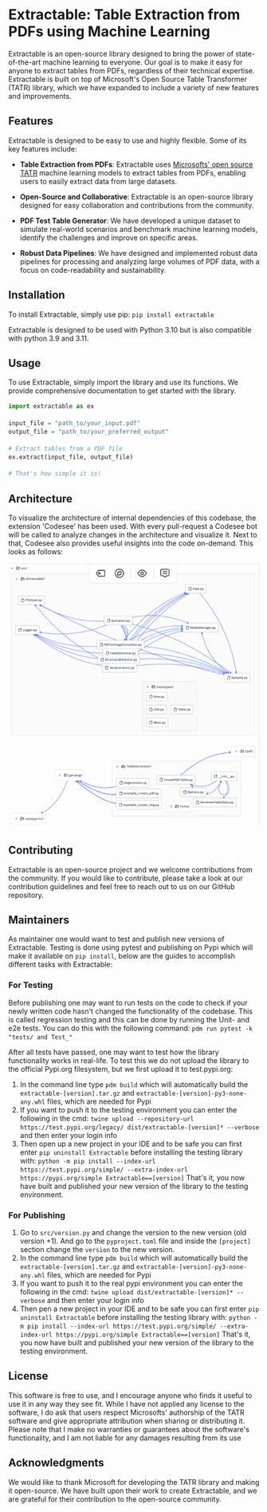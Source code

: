 # Extractable: Table Extraction from PDFs using Machine Learning

Extractable is an open-source library designed to bring the power of state-of-the-art machine learning to everyone. Our goal is to make it easy for anyone to extract tables from PDFs, regardless of their technical expertise. Extractable is built on top of Microsoft's Open Source Table Transformer (TATR) library, which we have expanded to include a variety of new features and improvements.

## Features

Extractable is designed to be easy to use and highly flexible. Some of its key features include:

- **Table Extraction from PDFs**: Extractable uses [Microsofts' open source TATR](https://github.com/microsoft/table-transformer) machine learning models to extract tables from PDFs, enabling users to easily extract data from large datasets.

- **Open-Source and Collaborative**: Extractable is an open-source library designed for easy collaboration and contributions from the community.

- **PDF Test Table Generator**: We have developed a unique dataset to simulate real-world scenarios and benchmark machine learning models, identify the challenges and improve on specific areas. 

- **Robust Data Pipelines**: We have designed and implemented robust data pipelines for processing and analyzing large volumes of PDF data, with a focus on code-readability and sustainability.

## Installation

To install Extractable, simply use pip:
```pip install extractable```

Extractable is designed to be used with Python 3.10 but is also compatible with python 3.9 and 3.11.

## Usage

To use Extractable, simply import the library and use its functions. We provide comprehensive documentation to get started with the library.

```python
import extractable as ex

input_file = "path_to/your_input.pdf"
output_file = "path_to/your_preferred_output"

# Extract tables from a PDF file
ex.extract(input_file, output_file)

# That's how simple it is!
```

## Architecture
To visualize the architecture of internal dependencies of this codebase, the extension 'Codesee' has been used. 
With every pull-request a Codesee bot will be called to analyze changes in the architecture and visualize it. Next to that, Codesee also provides useful insights into the code on-demand. This looks as follows:

![Code and dependency Architecture of the codebase](Extractable_Architecture_3_11_2023.png)

## Contributing
Extractable is an open-source project and we welcome contributions from the community. If you would like to contribute, please take a look at our contribution guidelines and feel free to reach out to us on our GitHub repository.

## Maintainers
As maintainer one would want to test and publish new versions of Extractable. Testing is done using pytest and publishing on Pypi which will make it available on
```pip install```, below are the guides to accomplish different tasks with Extractable:

### For Testing
Before publishing one may want to run tests on the code to check if your newly written code hasn't changed the functionality of the codebase. 
This is called regression testing and this can be done by running the Unit- and e2e tests. You can do this with the following command:
```pdm run pytest -k "tests/ and Test_"```

After all tests have passed, one may want to test how the library functionality works in real-life. To test this we do not upload the library to the official Pypi.org filesystem, but we first upload it to test.pypi.org:

1. In the command line type ```pdm build``` which will automatically build the ```extractable-[version].tar.gz``` and ```extractable-[version]-py3-none-any.whl``` files, which are needed for Pypi
2. If you want to push it to the testing environment you can enter the following in the cmd: ```twine upload --repository-url https://test.pypi.org/legacy/ dist/extractable-[version]* --verbose``` and then enter your login info
3. Then open up a new project in your IDE and to be safe you can first enter ```pip uninstall Extractable``` before installing the testing library with: ```python -m pip install --index-url https://test.pypi.org/simple/ --extra-index-url https://pypi.org/simple Extractable==[version]```
That's it, you now have built and published your new version of the library to the testing environment.


### For Publishing
1. Go to ```src/version.py``` and change the version to the new version (old version +1). And go to the ```pyproject.toml``` file and  inside the ```[project]``` section change the ```version``` to the new version.
2. In the command line type ```pdm build``` which will automatically build the ```extractable-[version].tar.gz``` and ```extractable-[version]-py3-none-any.whl``` files, which are needed for Pypi
3. If you want to push it to the real pypi environment you can enter the following in the cmd: ```twine upload dist/extractable-[version]* --verbose``` and then enter your login info
4. Then pen a new project in your IDE and to be safe you can first enter ```pip uninstall Extractable``` before installing the testing library with: ```python -m pip install --index-url https://test.pypi.org/simple/ --extra-index-url https://pypi.org/simple Extractable==[version]```
That's it, you now have built and published your new version of the library to the testing environment.


## License
This software is free to use, and I encourage anyone who finds it useful to use it in any way they see fit. While I have not applied any license to the software, I do ask that users respect Microsofts' authorship of the TATR software and give appropriate attribution when sharing or distributing it. Please note that I make no warranties or guarantees about the software's functionality, and I am not liable for any damages resulting from its use

## Acknowledgments
We would like to thank Microsoft for developing the TATR library and making it open-source. We have built upon their work to create Extractable, and we are grateful for their contribution to the open-source community.

